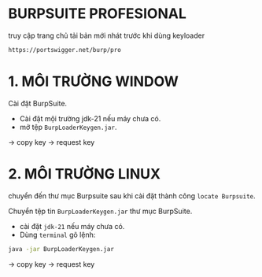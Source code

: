 #  BURPSUITE PROFESIONAL
truy cập trang chủ tải bản mới nhát trước khi dùng keyloader
```bash
https://portswigger.net/burp/pro
```
# 1. MÔI TRƯỜNG WINDOW
Cài đặt BurpSuite.

- Cài đặt mội trường jdk-21 nếu máy chưa có.
- mở tệp `BurpLoaderKeygen.jar`.

-> copy key -> request key


# 2. MÔI TRƯỜNG LINUX
chuyển đến thư mục Burpsuite sau khi cài đặt thành công `locate Burpsuite`.

Chuyển tệp tin `BurpLoaderKeygen.jar` thư mục BurpSuite.

- cài đặt `jdk-21` nếu máy chưa có.
- Dùng `terminal` gõ lệnh:
```bash
java -jar BurpLoaderKeygen.jar
```
-> copy key -> request key
